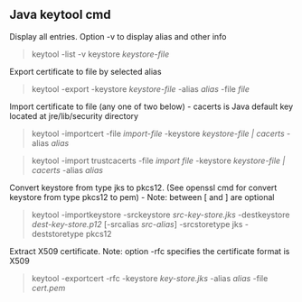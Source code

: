 ## Java keytool cmd

Display all entries. Option -v to display alias and other info
>keytool -list -v keystore _keystore-file_

Export certificate to file by selected alias
>keytool -export -keystore _keystore-file_ -alias _alias_ -file _file_

Import certificate to file (any one of two below) - cacerts is Java default key located at
jre/lib/security directory
>keytool -importcert -file _import-file_ -keystore _keystore-file | cacerts_ -alias _alias_

>keytool -import trustcacerts -file _import file_ -keystore _keystore-file | cacerts_ -alias _alias_

Convert keystore from type jks to pkcs12. (See openssl cmd for convert keystore from type pkcs12 to pem) - Note: between [ and ] are optional
>keytool -importkeystore -srckeystore _src-key-store.jks_ -destkeystore _dest-key-store.p12_ [-srcalias _src-alias_] -srcstoretype jks -deststoretype pkcs12

Extract X509 certificate. Note: option -rfc specifies the certificate format is X509
> keytool -exportcert -rfc -keystore _key-store.jks_ -alias _alias_ -file _cert.pem_
